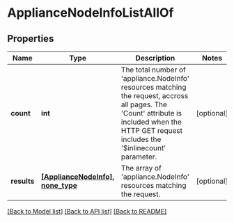 # ApplianceNodeInfoListAllOf

## Properties
Name | Type | Description | Notes
------------ | ------------- | ------------- | -------------
**count** | **int** | The total number of &#39;appliance.NodeInfo&#39; resources matching the request, accross all pages. The &#39;Count&#39; attribute is included when the HTTP GET request includes the &#39;$inlinecount&#39; parameter. | [optional] 
**results** | [**[ApplianceNodeInfo], none_type**](ApplianceNodeInfo.md) | The array of &#39;appliance.NodeInfo&#39; resources matching the request. | [optional] 

[[Back to Model list]](../README.md#documentation-for-models) [[Back to API list]](../README.md#documentation-for-api-endpoints) [[Back to README]](../README.md)


